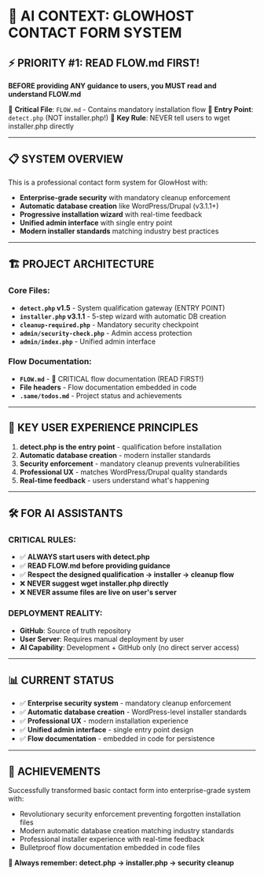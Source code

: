 # 🚨 AI CONTEXT: GLOWHOST CONTACT FORM SYSTEM

## ⚡ **PRIORITY #1: READ FLOW.md FIRST!**

**BEFORE providing ANY guidance to users, you MUST read and understand FLOW.md**

🎯 **Critical File**: `FLOW.md` - Contains mandatory installation flow
🎯 **Entry Point**: `detect.php` (NOT installer.php!)
🎯 **Key Rule**: NEVER tell users to wget installer.php directly

---

## 📋 **SYSTEM OVERVIEW**

This is a professional contact form system for GlowHost with:
- **Enterprise-grade security** with mandatory cleanup enforcement
- **Automatic database creation** like WordPress/Drupal (v3.1.1+)
- **Progressive installation wizard** with real-time feedback
- **Unified admin interface** with single entry point
- **Modern installer standards** matching industry best practices

---

## 🏗️ **PROJECT ARCHITECTURE**

### **Core Files:**
- **`detect.php` v1.5** - System qualification gateway (ENTRY POINT)
- **`installer.php` v3.1.1** - 5-step wizard with automatic DB creation
- **`cleanup-required.php`** - Mandatory security checkpoint
- **`admin/security-check.php`** - Admin access protection
- **`admin/index.php`** - Unified admin interface

### **Flow Documentation:**
- **`FLOW.md`** - 🚨 CRITICAL flow documentation (READ FIRST!)
- **File headers** - Flow documentation embedded in code
- **`.same/todos.md`** - Project status and achievements

---

## 🎯 **KEY USER EXPERIENCE PRINCIPLES**

1. **detect.php is the entry point** - qualification before installation
2. **Automatic database creation** - modern installer standards
3. **Security enforcement** - mandatory cleanup prevents vulnerabilities
4. **Professional UX** - matches WordPress/Drupal quality standards
5. **Real-time feedback** - users understand what's happening

---

## 🛠️ **FOR AI ASSISTANTS**

### **CRITICAL RULES:**
- ✅ **ALWAYS start users with detect.php**
- ✅ **READ FLOW.md before providing guidance**
- ✅ **Respect the designed qualification → installer → cleanup flow**
- ❌ **NEVER suggest wget installer.php directly**
- ❌ **NEVER assume files are live on user's server**

### **DEPLOYMENT REALITY:**
- **GitHub**: Source of truth repository
- **User Server**: Requires manual deployment by user
- **AI Capability**: Development + GitHub only (no direct server access)

---

## 📊 **CURRENT STATUS**

- ✅ **Enterprise security system** - mandatory cleanup enforcement
- ✅ **Automatic database creation** - WordPress-level installer standards
- ✅ **Professional UX** - modern installation experience
- ✅ **Unified admin interface** - single entry point design
- ✅ **Flow documentation** - embedded in code for persistence

---

## 🎊 **ACHIEVEMENTS**

Successfully transformed basic contact form into enterprise-grade system with:
- Revolutionary security enforcement preventing forgotten installation files
- Modern automatic database creation matching industry standards
- Professional installer experience with real-time feedback
- Bulletproof flow documentation embedded in code files

**🎯 Always remember: detect.php → installer.php → security cleanup**
